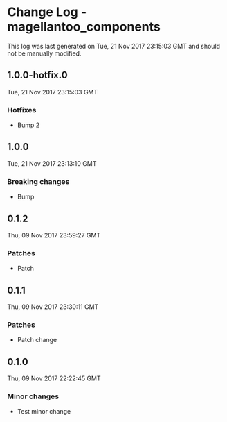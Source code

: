 # Change Log - magellantoo_components

This log was last generated on Tue, 21 Nov 2017 23:15:03 GMT and should not be manually modified.

## 1.0.0-hotfix.0
Tue, 21 Nov 2017 23:15:03 GMT

### Hotfixes

- Bump 2

## 1.0.0
Tue, 21 Nov 2017 23:13:10 GMT

### Breaking changes

- Bump

## 0.1.2
Thu, 09 Nov 2017 23:59:27 GMT

### Patches

- Patch

## 0.1.1
Thu, 09 Nov 2017 23:30:11 GMT

### Patches

- Patch change

## 0.1.0
Thu, 09 Nov 2017 22:22:45 GMT

### Minor changes

- Test minor change

